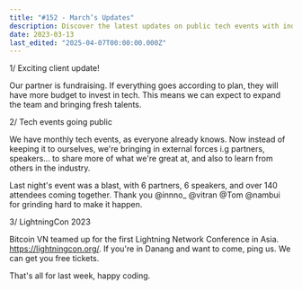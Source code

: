 ```yaml
---
title: "#152 - March’s Updates"
description: Discover the latest updates on public tech events with industry partners, and free tickets for LightningCon 2023 in Danang.
date: 2023-03-13
last_edited: "2025-04-07T00:00:00.000Z"
---
```


1/ Exciting client update!

Our partner is fundraising. If everything goes according to plan, they will have more budget to invest in tech. This means we can expect to expand the team and bringing fresh talents.

2/ Tech events going public

We have monthly tech events, as everyone already knows. Now instead of keeping it to ourselves, we're bringing in external forces i.g partners, speakers... to share more of what we're great at, and also to learn from others in the industry.

Last night's event was a blast, with 6 partners, 6 speakers, and over 140 attendees coming together. Thank you @innno\_ @vitran @Tom @nambui for grinding hard to make it happen.

3/ LightningCon 2023

Bitcoin VN teamed up for the first Lightning Network Conference in Asia. <https://lightningcon.org/>. If you're in Danang and want to come, ping us. We can get you free tickets.

That's all for last week, happy coding.

